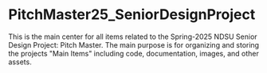 # PitchMaster25_SeniorDesignProject
This is the main center for all items related to the Spring-2025 NDSU Senior Design Project: Pitch Master. The main purpose is for organizing and storing the projects "Main Items" including code, documentation, images, and other assets.
